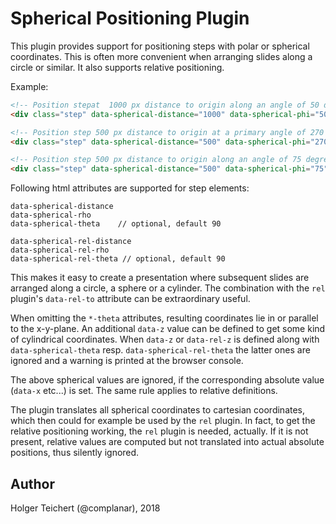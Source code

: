 Spherical Positioning Plugin
===========================

This plugin provides support for positioning steps with polar or spherical coordinates. This is often more convenient when arranging slides along a circle or similar. It also supports relative positioning.

Example:

```html
<!-- Position stepat  1000 px distance to origin along an angle of 50 degree. -->
<div class="step" data-spherical-distance="1000" data-spherical-phi="50">

<!-- Position step 500 px distance to origin at a primary angle of 270 degree and a secondary angle of -30 degree (= 330 degree) -->
<div class="step" data-spherical-distance="500" data-spherical-phi="270" data-spherical-theta="-30">

<!-- Position step 500 px distance to origin along an angle of 75 degree and then 20 px upwards along z axis. -->
<div class="step" data-spherical-distance="500" data-spherical-phi="75" data-z="20">
```

Following html attributes are supported for step elements:

    data-spherical-distance
    data-spherical-rho
    data-spherical-theta    // optional, default 90

    data-spherical-rel-distance
    data-spherical-rel-rho
    data-spherical-rel-theta // optional, default 90

This makes it easy to create a presentation where subsequent slides are arranged along a circle, a sphere or a cylinder. The combination with the `rel` plugin's `data-rel-to` attribute can be extraordinary useful.

When omitting the `*-theta` attributes, resulting coordinates lie in or parallel to the x-y-plane. An additional `data-z` value can be defined to get some kind of cylindrical coordinates. When `data-z` or `data-rel-z` is defined along with `data-spherical-theta` resp. `data-spherical-rel-theta` the latter ones are ignored and a warning is printed at the browser console.

The above spherical values are ignored, if the corresponding absolute value (`data-x` etc...) is set.
The same rule applies to relative definitions.

The plugin translates all spherical coordinates to cartesian coordinates, which then could for example be used by the `rel` plugin. In fact, to get the relative positioning working, the `rel` plugin is needed, actually. If it is not present, relative values are computed but not translated into actual absolute positions, thus silently ignored.

Author
------

Holger Teichert (@complanar), 2018
